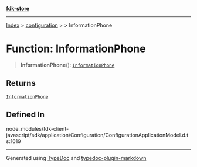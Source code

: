 [**fdk-store**](../../../README.md)
***

[Index](../../../API.md) > [configuration](../../README.md) > [<internal>](../README.md) > InformationPhone

# Function: InformationPhone

> **InformationPhone**(): [`InformationPhone`](../type-aliases/type-alias.InformationPhone.md)

## Returns

[`InformationPhone`](../type-aliases/type-alias.InformationPhone.md)

## Defined In

node\_modules/fdk-client-javascript/sdk/application/Configuration/ConfigurationApplicationModel.d.ts:1619

***
Generated using [TypeDoc](https://typedoc.org/) and [typedoc-plugin-markdown](https://www.npmjs.com/package/typedoc-plugin-markdown)
